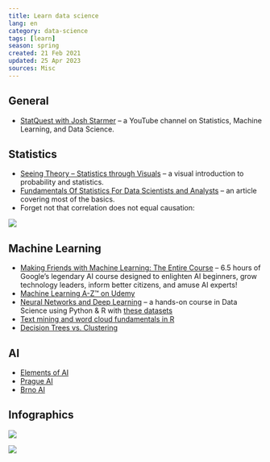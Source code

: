 ```yaml
---
title: Learn data science
lang: en
category: data-science
tags: [learn]
season: spring
created: 21 Feb 2021
updated: 25 Apr 2023
sources: Misc
---
```


## General
- [StatQuest with Josh Starmer](https://www.youtube.com/@statquest) – a YouTube channel on Statistics, Machine Learning, and Data Science.

## Statistics
- [Seeing Theory – Statistics through Visuals](http://seeingtheory.io) – a visual introduction to probability and statistics.
- [Fundamentals Of Statistics For Data Scientists and Analysts](https://towardsdatascience.com/fundamentals-of-statistics-for-data-scientists-and-data-analysts-69d93a05aae7) – an article covering most of the basics.
- Forget not that correlation does not equal causation:

![](__files/correlation-causation.png)

## Machine Learning
- [Making Friends with Machine Learning: The Entire Course](https://www.youtube.com/watch?v=1vkb7BCMQd0) – 6.5 hours of Google’s legendary AI course designed to enlighten AI beginners, grow technology leaders, inform better citizens, and amuse AI experts!
- [Machine Learning A-Z™ on Udemy](https://www.udemy.com/machinelearning/)
- [Neural Networks and Deep Learning](http://neuralnetworksanddeeplearning.com/chap2.html) – a hands-on course in Data Science using Python & R with [these datasets](https://www.superdatascience.com/machine-learning/)
- [Text mining and word cloud fundamentals in R](http://www.sthda.com/english/wiki/text-mining-and-word-cloud-fundamentals-in-r-5-simple-steps-you-should-know)
- [Decision Trees vs. Clustering](http://blog.data-miners.com/2008/10/decision-trees-and-clustering.html)

## AI
- [Elements of AI](https://www.elementsofai.com/)
- [Prague AI](https://prg.ai/)
- [Brno AI](https://www.brno.ai/)

## Infographics

![](../../assets/files/become-effective-data-scientist.png)

![](../../assets/files/machine-learning.jpeg)
